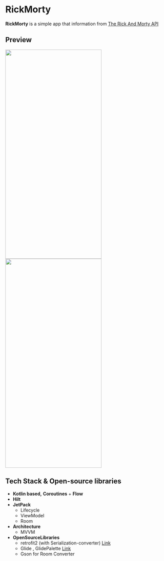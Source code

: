 # RickMorty

**RickMorty** is a simple app that information from [The Rick And Morty API](https://github.com/afuh/rick-and-morty-api)

## Preview

<div>
<img src="https://github.com/SSong-develop/RickAndMorty/blob/mvvm/art/preview1.gif" width="300" height="650"/>
<img src="https://github.com/SSong-develop/RickAndMorty/blob/mvvm/art/preview2.gif" width="300" height="650"/>
</div>




## Tech Stack & Open-source libraries

- **Kotlin based,** **Coroutines** + **Flow** 
- **Hilt** 
- **JetPack**
  - Lifecycle
  - ViewModel
  - Room
- **Architecture**
  - MVVM
- **OpenSourceLibraries**
  - retrofit2 (with Serialization-converter) [Link](https://github.com/JakeWharton/retrofit2-kotlinx-serialization-converter)
  - Glide , GlidePalette [Link](https://github.com/bumptech/glide)
  - Gson for Room Converter

